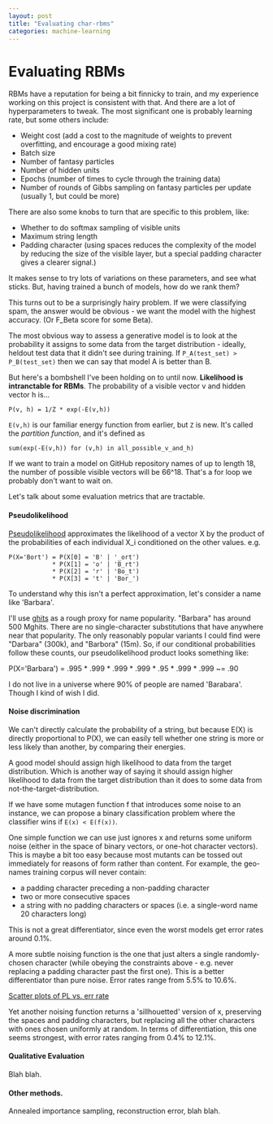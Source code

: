 ```yaml
---
layout: post
title: "Evaluating char-rbms"
categories: machine-learning
---
```


# Evaluating RBMs

RBMs have a reputation for being a bit finnicky to train, and my experience working on this project is consistent with that. And there are a lot of hyperparameters to tweak. The most significant one is probably learning rate, but some others include:

- Weight cost (add a cost to the magnitude of weights to prevent overfitting, and encourage a good mixing rate)
- Batch size
- Number of fantasy particles
- Number of hidden units
- Epochs (number of times to cycle through the training data)
- Number of rounds of Gibbs sampling on fantasy particles per update (usually 1, but could be more)

There are also some knobs to turn that are specific to this problem, like:

- Whether to do softmax sampling of visible units
- Maximum string length
- Padding character (using spaces reduces the complexity of the model by reducing the size of the visible layer, but a special padding character gives a clearer signal.)

It makes sense to try lots of variations on these parameters, and see what sticks. But, having trained a bunch of models, how do we rank them?

This turns out to be a surprisingly hairy problem. If we were classifying spam, the answer would be obvious - we want the model with the highest accuracy. (Or F\_Beta score for some Beta). 

The most obvious way to assess a generative model is to look at the probability it assigns to some data from the target distribution - ideally, heldout test data that it didn't see during training. If `P_A(test_set) > P_B(test_set)` then we can say that model A is better than B. 

But here's a bombshell I've been holding on to until now. **Likelihood is intranctable for RBMs**. The probability of a visible vector v and hidden vector h is...

    P(v, h) = 1/Z * exp(-E(v,h))

`E(v,h)` is our familiar energy function from earlier, but `Z` is new. It's called the *partition function*, and it's defined as

    sum(exp(-E(v,h)) for (v,h) in all_possible_v_and_h)

If we want to train a model on GitHub repository names of up to length 18, the number of possible visible vectors will be 66^18. That's a for loop we probably don't want to wait on.

Let's talk about some evaluation metrics that are tractable.

#### Pseudolikelihood

[Pseudolikelihood](https://en.wikipedia.org/wiki/Pseudolikelihood) approximates the likelihood of a vector X by the product of the probabilities of each individual X\_i conditioned on the other values. e.g.

    P(X='Bort') = P(X[0] = 'B' | '_ort')
                * P(X[1] = 'o' | 'B_rt')
                * P(X[2] = 'r' | 'Bo_t')
                * P(X[3] = 't' | 'Bor_')

To understand why this isn't a perfect approximation, let's consider a name like 'Barbara'.

I'll use [ghits](http://itre.cis.upenn.edu/~myl/languagelog/archives/000954.html) as a rough proxy for name popularity. "Barbara" has around 500 Mghits. There are no single-character substitutions that have anywhere near that popularity. The only reasonably popular variants I could find were "Darbara" (300k), and "Barbora" (15m). So, if our conditional probabilities follow these counts, our pseudolikelihood product looks something like:

P(X='Barbara') = .995 * .999 * .999 * .999 * .95 * .999 * .999 ~= .90

I do not live in a universe where 90% of people are named 'Barabara'. Though I kind of wish I did.

#### Noise discrimination 


We can't directly calculate the probability of a string, but because E(X) is directly proportional to P(X), we can easily tell whether one string is more or less likely than another, by comparing their energies.

A good model should assign high likelihood to data from the target distribution. Which is another way of saying it should assign higher likelihood to data from the target distribution than it does to some data from not-the-target-distribution.

If we have some mutagen function f that introduces some noise to an instance, we can propose a binary classification problem where the classifier wins if `E(x) < E(f(x))`. 

One simple function we can use just ignores x and returns some uniform noise (either in the space of binary vectors, or one-hot character vectors). This is maybe a bit too easy because most mutants can be tossed out immediately for reasons of form rather than content. For example, the geo-names training corpus will never contain:

- a padding character preceding a non-padding character
- two or more consecutive spaces
- a string with no padding characters or spaces (i.e. a single-word name 20 characters long)

This is not a great differentiator, since even the worst models get error rates around 0.1%.

A more subtle noising function is the one that just alters a single randomly-chosen character (while obeying the constraints above - e.g. never replacing a padding character past the first one). This is a better differentiator than pure noise. Error rates range from 5.5% to 10.6%. 

[Scatter plots of PL vs. err rate](TODO)

Yet another noising function returns a 'sillhouetted' version of x, preserving the spaces and padding characters, but replacing all the other characters with ones chosen uniformly at random. In terms of differentiation, this one seems strongest, with error rates ranging from 0.4% to 12.1%. 

#### Qualitative Evaluation

Blah blah.

#### Other methods.

Annealed importance sampling, reconstruction error, blah blah.

